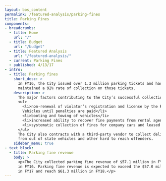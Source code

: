 ```yaml
---
layout: bos_content
permalink: /featured-analysis/parking-fines
title: Parking Fines
components:
- breadcrumbs:
  - title: Home
    url: "/"
  - title: Budget
    url: "/budget"
  - title: Featured Analysis
    url: "/featured-analysis/"
  - current: Parking Fines
  - published: 4/13/17
- intro:
  - title: Parking fines
    short_desc: >
      In FY16, the City issued over 1.3 million parking tickets and has 
      maintained a 92% rate of collection on those tickets.
    description: >
      The major factors contributing to the City’s successful collection rate include:
      <ul>
        <li>non-renewal of violator’s registration and license by the Registry of Motor
        Vehicles until penalties are paid</li>
        <li>booting and towing of vehicles</li>
        <li>increased ability to recover fine payments from rental agencies, and</li>
        <li>systematic collection of fines for company cars and leased vehicles.</li>
      </ul>
      The City also contracts with a third-party vendor to collect delinquent fines 
      from out of state vehicles and other hard to reach offenders.
    sidebar_menu: true    
- text_block:
  - title: Parking fine revenue
    body: >
      <p>The City collected parking fine revenue of $57.1 million in FY15 and $57.8 
      in FY16. Parking fine revenue is expected to exceed the $57.0 million budgeted 
      in FY17 and reach $61.3 million in FY18.</p>
---
```

